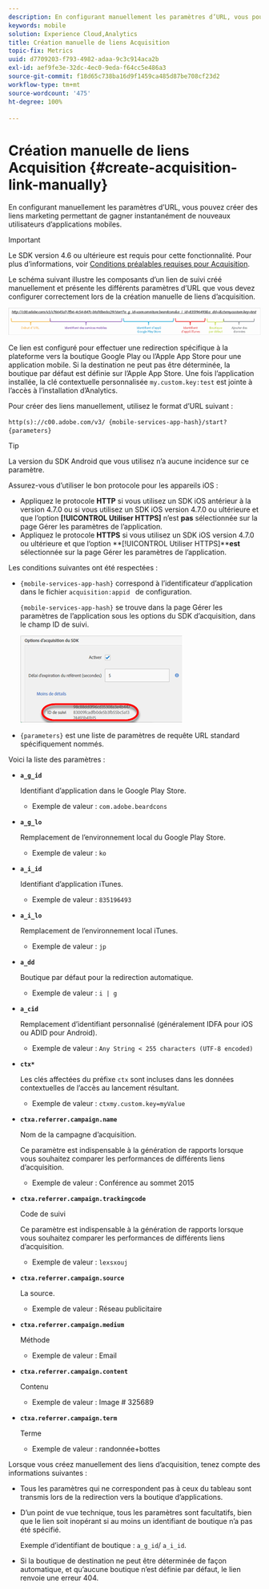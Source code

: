 ```yaml
---
description: En configurant manuellement les paramètres d’URL, vous pouvez créer des liens marketing permettant de gagner instantanément de nouveaux utilisateurs d’applications mobiles.
keywords: mobile
solution: Experience Cloud,Analytics
title: Création manuelle de liens Acquisition
topic-fix: Metrics
uuid: d7709203-f793-4982-adaa-9c3c914aca2b
exl-id: aef9fe3e-32dc-4ec0-9eda-f64cc5e486a3
source-git-commit: f18d65c738ba16d9f1459ca485d87be708cf23d2
workflow-type: tm+mt
source-wordcount: '475'
ht-degree: 100%

---
```


# Création manuelle de liens Acquisition {#create-acquisition-link-manually}

En configurant manuellement les paramètres d’URL, vous pouvez créer des liens marketing permettant de gagner instantanément de nouveaux utilisateurs d’applications mobiles.

>[!IMPORTANT]
>
>Le SDK version 4.6 ou ultérieure est requis pour cette fonctionnalité. Pour plus d’informations, voir [Conditions préalables requises pour Acquisition](/help/using/acquisition-main/c-acquisition-prerequisites.md).

Le schéma suivant illustre les composants d’un lien de suivi créé manuellement et présente les différents paramètres d’URL que vous devez configurer correctement lors de la création manuelle de liens d’acquisition.

![](assets/acquisition_url.png)

Ce lien est configuré pour effectuer une redirection spécifique à la plateforme vers la boutique Google Play ou l’Apple App Store pour une application mobile. Si la destination ne peut pas être déterminée, la boutique par défaut est définie sur l’Apple App Store. Une fois l’application installée, la clé contextuelle personnalisée `my.custom.key:test` est jointe à l’accès à l’installation d’Analytics.

Pour créer des liens manuellement, utilisez le format d’URL suivant :

`http(s)://c00.adobe.com/v3/ {mobile-services-app-hash}/start? {parameters}`

>[!TIP]
>
>La version du SDK Android que vous utilisez n’a aucune incidence sur ce paramètre.

Assurez-vous d’utiliser le bon protocole pour les appareils iOS :

* Appliquez le protocole **HTTP** si vous utilisez un SDK iOS antérieur à la version 4.7.0 ou si vous utilisez un SDK iOS version 4.7.0 ou ultérieure et que l’option **[!UICONTROL Utiliser HTTPS]** n’est **pas** sélectionnée sur la page Gérer les paramètres de l’application.
* Appliquez le protocole **HTTPS** si vous utilisez un SDK iOS version 4.7.0 ou ultérieure et que l’option **[!UICONTROL Utiliser HTTPS]****est** sélectionnée sur la page Gérer les paramètres de l’application.

Les conditions suivantes ont été respectées :

* `{mobile-services-app-hash}` correspond à l’identificateur d’application dans le fichier `acquisition:appid ` de configuration.

   `{mobile-services-app-hash}` se trouve dans la page Gérer les paramètres de l’application sous les options du SDK d’acquisition, dans le champ ID de suivi.

   ![](assets/tracking-id.png)

* `{parameters}` est une liste de paramètres de requête URL standard spécifiquement nommés.

Voici la liste des paramètres :

* **`a_g_id`**

   Identifiant d’application dans le Google Play Store.

   * Exemple de valeur : `com.adobe.beardcons`

* **`a_g_lo`**

   Remplacement de l’environnement local du Google Play Store.

   * Exemple de valeur : `ko`

* **`a_i_id`**

   Identifiant d’application iTunes.

   * Exemple de valeur : `835196493`

* **`a_i_lo`**

   Remplacement de l’environnement local iTunes.

   * Exemple de valeur : `jp`

* **`a_dd`**

   Boutique par défaut pour la redirection automatique.

   * Exemple de valeur : `i | g`

* **`a_cid`**

   Remplacement d’identifiant personnalisé (généralement IDFA pour iOS ou ADID pour Android).

   * Exemple de valeur : `Any String < 255 characters (UTF-8 encoded)`

* **`ctx*`**

   Les clés affectées du préfixe `ctx` sont incluses dans les données contextuelles de l’accès au lancement résultant.

   * Exemple de valeur : `ctxmy.custom.key=myValue`

* **`ctxa.referrer.campaign.name`**

   Nom de la campagne d’acquisition.

   Ce paramètre est indispensable à la génération de rapports lorsque vous souhaitez comparer les performances de différents liens d’acquisition.

   * Exemple de valeur : Conférence au sommet 2015

* **`ctxa.referrer.campaign.trackingcode`**

   Code de suivi

   Ce paramètre est indispensable à la génération de rapports lorsque vous souhaitez comparer les performances de différents liens d’acquisition.

   * Exemple de valeur : `lexsxouj`

* **`ctxa.referrer.campaign.source`**

   La source.

   * Exemple de valeur : Réseau publicitaire

* **`ctxa.referrer.campaign.medium`**

   Méthode

   * Exemple de valeur : Email

* **`ctxa.referrer.campaign.content`**

   Contenu

   * Exemple de valeur : Image # 325689

* **`ctxa.referrer.campaign.term`**

   Terme

   * Exemple de valeur : randonnée+bottes


Lorsque vous créez manuellement des liens d’acquisition, tenez compte des informations suivantes :

* Tous les paramètres qui ne correspondent pas à ceux du tableau sont transmis lors de la redirection vers la boutique d’applications.
* D’un point de vue technique, tous les paramètres sont facultatifs, bien que le lien soit inopérant si au moins un identifiant de boutique n’a pas été spécifié.

   Exemple d’identifiant de boutique : `a_g_id`/ `a_i_id`.

* Si la boutique de destination ne peut être déterminée de façon automatique, et qu’aucune boutique n’est définie par défaut, le lien renvoie une erreur 404.
